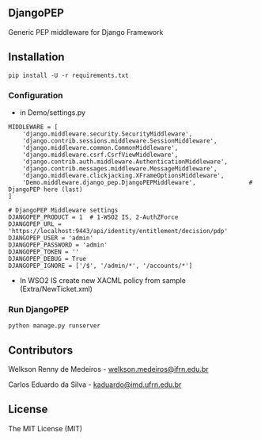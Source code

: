## DjangoPEP

Generic PEP middleware for Django Framework


## Installation

```
pip install -U -r requirements.txt
```


### Configuration

- in Demo/settings.py

```
MIDDLEWARE = [
    'django.middleware.security.SecurityMiddleware',
    'django.contrib.sessions.middleware.SessionMiddleware',
    'django.middleware.common.CommonMiddleware',
    'django.middleware.csrf.CsrfViewMiddleware',
    'django.contrib.auth.middleware.AuthenticationMiddleware',
    'django.contrib.messages.middleware.MessageMiddleware',
    'django.middleware.clickjacking.XFrameOptionsMiddleware',
    'Demo.middleware.django_pep.DjangoPEPMiddleware',               # DjangoPEP here (last)
]
```

```
# DjangoPEP Middleware settings
DJANGOPEP_PRODUCT = 1  # 1-WSO2 IS, 2-AuthZForce
DJANGOPEP_URL = 'https://localhost:9443/api/identity/entitlement/decision/pdp'
DJANGOPEP_USER = 'admin'
DJANGOPEP_PASSWORD = 'admin'
DJANGOPEP_TOKEN = ''
DJANGOPEP_DEBUG = True
DJANGOPEP_IGNORE = ['/$', '/admin/*', '/accounts/*']
```

- In WSO2 IS create new XACML policy from sample (Extra/NewTicket.xml)


### Run DjangoPEP

```
python manage.py runserver
```


## Contributors

Welkson Renny de Medeiros - <welkson.medeiros@ifrn.edu.br>

Carlos Eduardo da Silva - <kaduardo@imd.ufrn.edu.br>


## License

The MIT License (MIT)